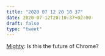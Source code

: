 ```yaml
---
title: "2020 07 12 20 10 37"
date: 2020-07-12T20:10:37+02:00
draft: false
type: "tweet"
---
```

[Mighty](https://mightyapp.com): Is this the future of Chrome?

